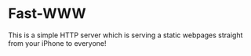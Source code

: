 Fast-WWW
========

This is a simple HTTP server which is serving a static webpages straight from your iPhone to everyone!
